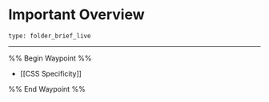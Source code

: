 # Important Overview
 
```ccard
type: folder_brief_live
```
 
---

%% Begin Waypoint %%
- [[CSS Specificity]]

%% End Waypoint %%